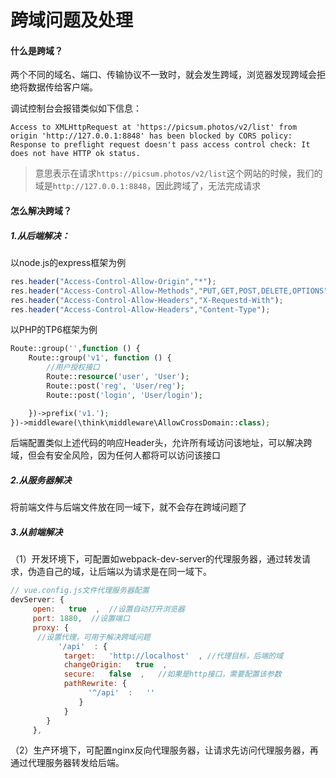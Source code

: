 # 跨域问题及处理

#### 什么是跨域？

两个不同的域名、端口、传输协议不一致时，就会发生跨域，浏览器发现跨域会拒绝将数据传给客户端。

调试控制台会报错类似如下信息：

```
Access to XMLHttpRequest at 'https://picsum.photos/v2/list' from origin 'http://127.0.0.1:8848' has been blocked by CORS policy: Response to preflight request doesn't pass access control check: It does not have HTTP ok status.
```

> 意思表示在请求`https://picsum.photos/v2/list`这个网站的时候，我们的域是`http://127.0.0.1:8848`，因此跨域了，无法完成请求

#### 怎么解决跨域？

##### 1.从后端解决：

以node.js的express框架为例

```js
res.header("Access-Control-Allow-Origin","*");
res.header("Access-Control-Allow-Methods","PUT,GET,POST,DELETE,OPTIONS");
res.header("Access-Control-Allow-Headers","X-Requestd-With");
res.header("Access-Control-Allow-Headers","Content-Type");
```

以PHP的TP6框架为例

```php
Route::group('',function () {
    Route::group('v1', function () {
        //用户授权接口
        Route::resource('user', 'User');
        Route::post('reg', 'User/reg');
        Route::post('login', 'User/login');

    })->prefix('v1.');
})->middleware(\think\middleware\AllowCrossDomain::class);
```

后端配置类似上述代码的响应Header头，允许所有域访问该地址，可以解决跨域，但会有安全风险，因为任何人都将可以访问该接口

##### 2.从服务器解决

将前端文件与后端文件放在同一域下，就不会存在跨域问题了

##### 3.从前端解决

（1）开发环境下，可配置如webpack-dev-server的代理服务器，通过转发请求，伪造自己的域，让后端以为请求是在同一域下。

```js
// vue.config.js文件代理服务器配置
devServer: {
     open:   true  ,  //设置自动打开浏览器
     port: 1880,  //设置端口
     proxy: {
      //设置代理，可用于解决跨域问题
  　　　　  '/api'  : {
  　　　　　　target:   'http://localhost'  , //代理目标，后端的域
  　　　　　　changeOrigin:   true  ,
  　　　　　　secure:   false  ,   //如果是http接口，需要配置该参数
  　　　　　　pathRewrite: {
  　　　　　　　　  '^/api'  :   ''
  　　　　　　　　}
  　　　　　　}
        }
     },
```

（2）生产环境下，可配置nginx反向代理服务器，让请求先访问代理服务器，再通过代理服务器转发给后端。

